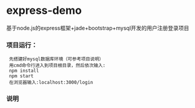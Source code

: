 # express-demo
基于node.js的express框架+jade+bootstrap+mysql开发的用户注册登录项目

### 项目运行：

```
 先搭建好mysql数据库环境（可参考项目说明）
 用cmd命令行进入到项目根目录，然后依次输入:
 npm install
 npm start
 在浏览器输入:localhost:3000/login
```

### 说明

